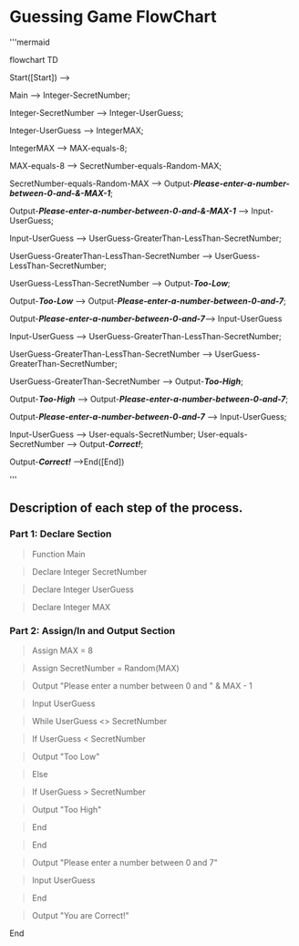 # Guessing Game FlowChart

'''mermaid

flowchart TD

Start([Start]) -->

Main --> Integer-SecretNumber;

Integer-SecretNumber --> Integer-UserGuess;

Integer-UserGuess --> IntegerMAX;

IntegerMAX --> MAX-equals-8;

MAX-equals-8 --> SecretNumber-equals-Random-MAX;

SecretNumber-equals-Random-MAX --> Output-**_Please-enter-a-number-between-0-and-&-MAX-1_**;

Output-**_Please-enter-a-number-between-0-and-&-MAX-1_** --> Input-UserGuess;


Input-UserGuess --> UserGuess-GreaterThan-LessThan-SecretNumber;

UserGuess-GreaterThan-LessThan-SecretNumber --> UserGuess-LessThan-SecretNumber;

UserGuess-LessThan-SecretNumber --> Output-**_Too-Low_**;

Output-**_Too-Low_** --> Output-**_Please-enter-a-number-between-0-and-7_**;

Output-**_Please-enter-a-number-between-0-and-7_**--> Input-UserGuess



Input-UserGuess --> UserGuess-GreaterThan-LessThan-SecretNumber;

UserGuess-GreaterThan-LessThan-SecretNumber --> UserGuess-GreaterThan-SecretNumber;

 UserGuess-GreaterThan-SecretNumber --> Output-**_Too-High_**;

Output-**_Too-High_** --> Output-**_Please-enter-a-number-between-0-and-7_**;

Output-**_Please-enter-a-number-between-0-and-7_** --> Input-UserGuess;


Input-UserGuess --> User-equals-SecretNumber;
User-equals-SecretNumber --> Output-**_Correct!_**;

Output-**_Correct!_** -->End([End])

'''

## Description of each step of the process.
### Part 1: Declare Section
> Function Main

> Declare Integer SecretNumber

> Declare Integer UserGuess

> Declare Integer MAX


### Part 2: Assign/In and Output Section
 > Assign MAX = 8

>  Assign SecretNumber = Random(MAX)
    
  > Output "Please enter a number between 0 and " & MAX - 1
  
   > Input UserGuess
    
> While UserGuess <> SecretNumber
    
 > If UserGuess < SecretNumber
     
  > Output "Too Low"
     
   > Else
      
  > If UserGuess > SecretNumber
     
  > Output "Too High"
      
   > End
       
   > End
     
 > Output "Please enter a number between 0 and 7"
     
  > Input UserGuess
     
 > End
    
> Output "You are Correct!"
    
End

